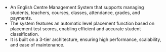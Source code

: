 -  An English Centre Management System that supports managing students, teachers, courses, classes, attendance, grades, and payments. 
-  The system features an automatic level placement function based on placement test scores, enabling efficient and accurate student classification.
-  It is built on a 3-tier architecture, ensuring high performance, scalability, and ease of maintenance.
